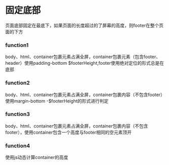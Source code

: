 # 固定底部
页面底部固定在最底下，如果页面的长度超过的了屏幕的高度，则footer在整个页面的下方

### function1
body、html、container包裹元素占满全屏，container包裹元素（包含footer、header）使用padding-bottom $footerHeight,footer使用绝对定位的形式总是在底部

### function2
body、html、container包裹元素占满全屏，container包裹内容（不包含footer）使用margin-bottom -$footerHeight的形式进行判定

### function3
body、html、container包裹元素占满全屏，container包裹内容（不包含footer），使用container包含一个高度与footer相同的空元素顶开

### function4
使用js动态计算container的高度